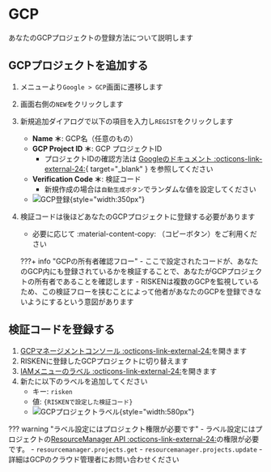 # GCP

あなたのGCPプロジェクトの登録方法について説明します

## GCPプロジェクトを追加する

1. メニューより`Google > GCP`画面に遷移します
2. 画面右側の`NEW`をクリックします
3. 新規追加ダイアログで以下の項目を入力し`REGIST`をクリックします
    - **Name ＊**: GCP名（任意のもの）
    - **GCP Project ID ＊**: GCP プロジェクトID
        - プロジェクトIDの確認方法は [Googleのドキュメント :octicons-link-external-24:](https://cloud.google.com/resource-manager/docs/creating-managing-projects?hl=ja#identifying_projects){ target="_blank" } を参照してください
    - **Verification Code ＊**: 検証コード
        - 新規作成の場合は`自動生成ボタン`でランダムな値を設定してください
    - ![GCP登録](/img/google/gcp_regist.png){style="width:350px"}

4. 検証コードは後ほどあなたのGCPプロジェクトに登録する必要があります
    - 必要に応じて :material-content-copy: （コピーボタン）をご利用ください

    ???+ info "GCPの所有者確認フロー"
        - ここで設定されたコードが、あなたのGCP内にも登録されているかを検証することで、あなたがGCPプロジェクトの所有者であることを確認します
        - RISKENは複数のGCPを監視しているため、この検証フローを挟むことによって他者があなたのGCPを登録できないようにするという意図があります


## 検証コードを登録する

1. [GCPマネージメントコンソール :octicons-link-external-24:](https://console.cloud.google.com/)を開きます
2. RISKENに登録したGCPプロジェクトに切り替えます
3. [IAMメニューのラベル :octicons-link-external-24:](https://console.cloud.google.com/iam-admin/labels)を開きます
4. 新たに以下のラベルを追加してください
    - キー: `risken`
    - 値: `{RISKENで設定した検証コード}`
    - ![GCPプロジェクトラベル](/img/google/gcp_project_label.png){style="width:580px"}

??? warning "ラベル設定にはプロジェクト権限が必要です"
    - ラベル設定にはプロジェクトの[ResourceManager API :octicons-link-external-24:](https://cloud.google.com/resource-manager/docs/creating-managing-labels)の権限が必要です。
        - `resourcemanager.projects.get`
        - `resourcemanager.projects.update`
    - 詳細はGCPのクラウド管理者にお問い合わせください

